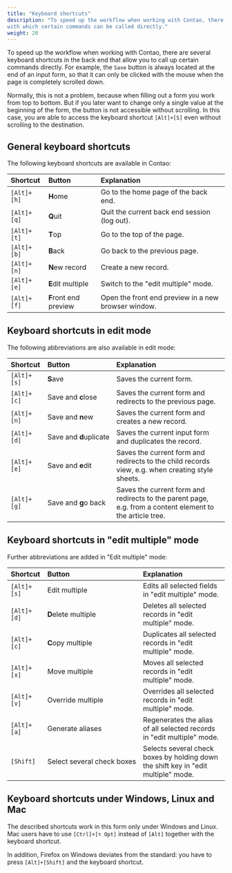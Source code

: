 ```yaml
---
title: "Keyboard shortcuts"
description: "To speed up the workflow when working with Contao, there are several keyboard shortcuts in the back end, 
with which certain commands can be called directly."
weight: 20
---
```


To speed up the workflow when working with Contao, there are several keyboard shortcuts in the back end that allow you to
call up certain commands directly. For example, the `Save` button is always located at the end of an input form, so that 
it can only be clicked with the mouse when the page is completely scrolled down.

Normally, this is not a problem, because when filling out a form you work from top to bottom. But 
if you later want to change only a single value at the beginning of the form, the button is not accessible without scrolling. 
In this case, you are able to access the keyboard shortcut `[Alt]+[S]` even without scrolling 
to the destination.


## General keyboard shortcuts

The following keyboard shortcuts are available in Contao:

| Shortcut          | Button                  | Explanation                                                                         |
|:------------------|:------------------------|:------------------------------------------------------------------------------------|
| `[Alt]+[h]`       | **H**ome                | Go to the home page of the back end.                                                |
| `[Alt]+[q]`       | **Q**uit                | Quit the current back end session (log out).                                        |
| `[Alt]+[t]`       | **T**op                 | Go to the top of the page.                                                          |
| `[Alt]+[b]`       | **B**ack                | Go back to the previous page.                                                       |
| `[Alt]+[n]`       | **N**ew record          | Create a new record.                                                                |
| `[Alt]+[e]`       | **E**dit multiple       | Switch to the "edit multiple" mode.                                                 |
| `[Alt]+[f]`       | **F**ront end preview   | Open the front end preview in a new browser window.                                 |


## Keyboard shortcuts in edit mode

The following abbreviations are also available in edit mode:

| Shortcut          | Button                                | Explanation                                                                                               |
|:------------------|:--------------------------------------|:----------------------------------------------------------------------------------------------------------|
| `[Alt]+[s]`       | **S**ave                              | Saves the current form.                                                                                   |
| `[Alt]+[c]`       | Save and **c**lose                    | Saves the current form and redirects to the previous page.                                                |
| `[Alt]+[n]`       | Save and **n**ew                      | Saves the current form and creates a new record.                                                          |
| `[Alt]+[d]`       | Save&nbsp;and&nbsp;**d**uplicate      | Saves the current input form and duplicates the record.                                                   |
| `[Alt]+[e]`       | Save and **e**dit                     | Saves the current form and redirects to the child records view, e.g. when creating style sheets.          |
| `[Alt]+[g]`       | Save and **g**o back                  | Saves the current form and redirects to the parent page, e.g. from a content element to the article tree. |


## Keyboard shortcuts in "edit multiple" mode

Further abbreviations are added in "Edit multiple" mode:

| Shortcut          | Button                                      | Explanation                                                                                         |
|:------------------|:--------------------------------------------|:----------------------------------------------------------------------------------------------------|
| `[Alt]+[s]`       | Edit multiple                               | Edits all selected fields in "edit multiple" mode.                                                  |
| `[Alt]+[d]`       | **D**elete multiple                         | Deletes all selected records in "edit multiple" mode.                                               |
| `[Alt]+[c]`       | **C**opy multiple                           | Duplicates all selected records in "edit multiple" mode.                                            |
| `[Alt]+[x]`       | Move multiple                          	    | Moves all selected records in "edit multiple" mode.                                                 |
| `[Alt]+[v]`       | Override multiple                           | Overrides all selected records in "edit multiple" mode.                                             |
| `[Alt]+[a]`       | Generate aliases                            | Regenerates the alias of all selected records in "edit multiple" mode.                              |
| `[Shift]`         | Select&nbsp;several&nbsp;check&nbsp;boxes   | Selects several check boxes by holding down the shift key in "edit multiple" mode.                  |


## Keyboard shortcuts under Windows, Linux and Mac

The described shortcuts work in this form only under Windows and Linux. Mac users have to use `[Ctrl]+[⌥ Opt]` instead of `[Alt]` 
together with the keyboard shortcut.

In addition, Firefox on Windows deviates from the standard: you have to press `[Alt]+[Shift]` and the keyboard shortcut.
